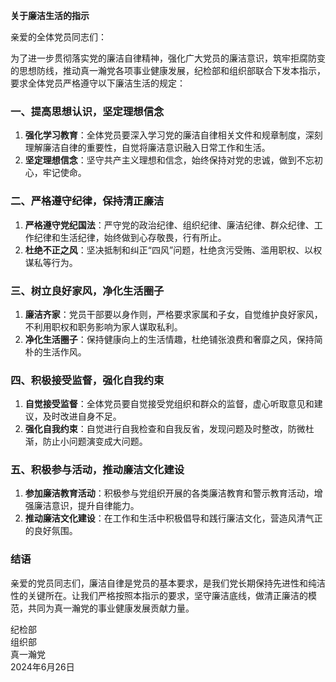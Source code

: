 **关于廉洁生活的指示**

亲爱的全体党员同志们：

为了进一步贯彻落实党的廉洁自律精神，强化广大党员的廉洁意识，筑牢拒腐防变的思想防线，推动真一瀚党各项事业健康发展，纪检部和组织部联合下发本指示，要求全体党员严格遵守以下廉洁生活的规定：

### 一、提高思想认识，坚定理想信念

1. **强化学习教育**：全体党员要深入学习党的廉洁自律相关文件和规章制度，深刻理解廉洁自律的重要性，自觉将廉洁意识融入日常工作和生活。
2. **坚定理想信念**：坚守共产主义理想和信念，始终保持对党的忠诚，做到不忘初心，牢记使命。

### 二、严格遵守纪律，保持清正廉洁

1. **严格遵守党纪国法**：严守党的政治纪律、组织纪律、廉洁纪律、群众纪律、工作纪律和生活纪律，始终做到心存敬畏，行有所止。
2. **杜绝不正之风**：坚决抵制和纠正“四风”问题，杜绝贪污受贿、滥用职权、以权谋私等行为。

### 三、树立良好家风，净化生活圈子

1. **廉洁齐家**：党员干部要以身作则，严格要求家属和子女，自觉维护良好家风，不利用职权和职务影响为家人谋取私利。
2. **净化生活圈子**：保持健康向上的生活情趣，杜绝铺张浪费和奢靡之风，保持简朴的生活作风。

### 四、积极接受监督，强化自我约束

1. **自觉接受监督**：全体党员要自觉接受党组织和群众的监督，虚心听取意见和建议，及时改进自身不足。
2. **强化自我约束**：自觉进行自我检查和自我反省，发现问题及时整改，防微杜渐，防止小问题演变成大问题。

### 五、积极参与活动，推动廉洁文化建设

1. **参加廉洁教育活动**：积极参与党组织开展的各类廉洁教育和警示教育活动，增强廉洁意识，提升自律能力。
2. **推动廉洁文化建设**：在工作和生活中积极倡导和践行廉洁文化，营造风清气正的良好氛围。

### 结语

亲爱的党员同志们，廉洁自律是党员的基本要求，是我们党长期保持先进性和纯洁性的关键所在。让我们严格按照本指示的要求，坚守廉洁底线，做清正廉洁的模范，共同为真一瀚党的事业健康发展贡献力量。

纪检部  
组织部  
真一瀚党  
2024年6月26日